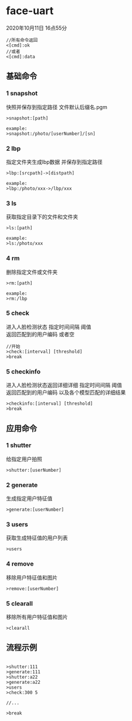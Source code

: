 # face-uart
2020年10月11日 16点55分
```
//所有命令返回 
<[cmd]:ok
//或者
<[cmd]:data
```

## 基础命令
### 1 snapshot
快照并保存到指定路径 文件默认后缀名.pgm
```
>snapshot:[path]

example:
>snapshot:/photo/[userNumber]/[sn]
```

### 2 lbp
指定文件夹生成lbp数据 并保存到指定路径
```
>lbp:[srcpath]->[distpath]

example:
>lbp:/photo/xxx->/lbp/xxx
```

### 3 ls
获取指定目录下的文件和文件夹
```
>ls:[path]

example:
>ls:/photo/xxx
```
### 4 rm
删除指定文件或文件夹
```
>rm:[path]

example:
>rm:/lbp
```

### 5 check 
进入人脸检测状态 指定时间间隔 阈值  
返回匹配到的用户编码 或者空
```
//开始
>check:[interval] [threshold]
>break
``` 

### 5 checkinfo
进入人脸检测状态返回详细详细 指定时间间隔 阈值   
返回匹配到的用户编码 以及各个模型匹配的详细结果
```
>checkinfo:[interval] [threshold]
>break
``` 


## 应用命令
### 1 shutter
给指定用户拍照
```
>shutter:[userNumber]
``` 

### 2 generate
生成指定用户特征值
```
>generate:[userNumber]
```

### 3 users
获取生成特征值的用户列表
```
>users
```

### 4 remove
移除用户特征值和图片
```
>remove:[userNumber]
```

### 5 clearall
移除所有用户特征值和图片
```
>clearall
```

## 流程示例

```

>shutter:111
>generate:111
>shutter:a22
>generate:a22
>users
>check:300 5

//...

>break

```